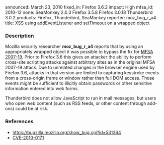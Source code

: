 announced: March 23, 2010
fixed_in: Firefox 3.6.2
impact: High
mfsa_id: 2010-12
none: SeaMonkey 2.0.3
      Firefox 3.5.8
      Firefox 3.0.18
      Thunderbird 3.0.2
products: Firefox, Thunderbird, SeaMonkey
reporter: moz_bug_r_a4
title: XSS using addEventListener and setTimeout on a wrapped object

<h3>Description</h3>

<p>Mozilla security researcher <strong>moz_bug_r_a4</strong> reports that
by using an appropriately wrapped object it was possible to bypass the fix
for <a href="http://www.mozilla.org/security/announce/2007/mfsa2007-19.html">
MFSA 2007-19</a>. Prior to Firefox 3.6 this gives an attacker the ability
to perform cross-site scripting attacks against arbitrary sites as in the
original MFSA 2007-19 attack. Due to unrelated changes in the browser engine
used by Firefox 3.6, attacks in that version are limited to capturing keystroke
events from a cross-origin frame or window rather than full DOM access.
Those events might be sufficient to illicitly obtain passwords
or other sensitive information entered into web forms.
</p>

<p class="note">Thunderbird does not allow JavaScript to run in mail
messages, but users who open web content (such as RSS feeds, or other
content through add-ons) could be at risk.
</p>

<h3>References</h3>

<ul>
  <li><a href="https://bugzilla.mozilla.org/show_bug.cgi?id=531364">https://bugzilla.mozilla.org/show_bug.cgi?id=531364</a></li>
  <li><a class="ex-ref" href="http://cve.mitre.org/cgi-bin/cvename.cgi?name=CVE-2010-0171">CVE-2010-0171</a></li>
</ul>





